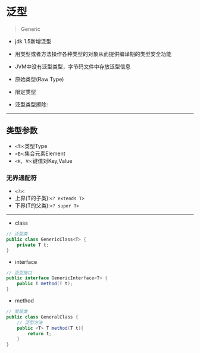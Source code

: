 # 泛型
> Generic


- jdk 1.5新增泛型
- 用类型或者方法操作各种类型的对象从而提供编译期的类型安全功能
- JVM中没有泛型类型，字节码文件中存放泛型信息

- 原始类型(Raw Type)
- 限定类型

- 泛型类型擦除:


---
## 类型参数

- `<T>`:类型Type
- `<E>`:集合元素Element
- `<K, V>`:键值对Key,Value

### 无界通配符
- `<?>`:
- 上界(T的子类):`<? extends T>`
- 下界(T的父类):`<? super T>`

---
- class
```java
// 泛型类
public class GenericClass<T> {
    private T t;
}
```
- interface
```java
// 泛型接口
public interface GenericInterface<T> {
    public T method(T t);
}


```
- method
```java
// 常规类
public class GeneralClass {
    // 泛型方法
    public <T> T method(T t){
        return t;
    }
}
```